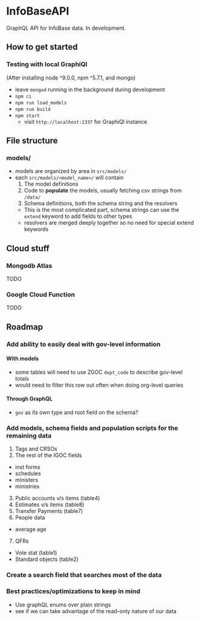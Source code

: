 # InfoBaseAPI

GraphQL API for InfoBase data. In development.

## How to get started

### Testing with local GraphiQl

(After installing node ^9.0.0, npm ^5.7.1, and mongo)

* leave `mongod` running in the background during development
* `npm ci`
* `npm run load_models`
* `npm run build`
* `npm start`
  * visit `http://localhost:1337` for GraphiQl instance

  
## File structure

### models/

* models are organized by area in `src/models/`
* each `src/models/<model_name>/` will contain 
  1. The model definitions
  2. Code to **populate** the models, usually fetching csv strings from `/data/`
  3. Schema definitions, both the schema string and the resolvers
    * This is the most complicated part, schema strings can use the `extend` keyword to add fields to other types
    * resolvers are merged deeply together so no need for special extend keywords 
  
  
## Cloud stuff

### Mongodb Atlas
TODO

### Google Cloud Function
TODO


## Roadmap

### Add ability to easily deal with gov-level information

#### With models
* some tables will need to use ZGOC `dept_code` to describe gov-level totals
 * would need to filter this row out often when doing org-level queries 

#### Through GraphQL 
 * `gov` as its own type and root field on the schema? 

### Add models, schema fields and population scripts for the remaining data

1. Tags and CRSOs
2. The rest of the IGOC fields
 * inst forms
 * schedules
 * ministers
 * ministries
3. Public accounts v/s items (table4)
4. Estimates v/s items (table8)
5. Transfer Payments (table7)
6. People data
 * average age
7. QFRs
 * Vote stat (table1)
 * Standard objects (table2)

### Create a search field that searches most of the data 

### Best practices/optimizations to keep in mind 
* Use graphQL enums over plain strings
* see if we can take advantage of the read-only nature of our data

